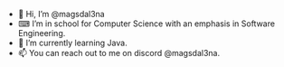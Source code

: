 - 👋 Hi, I’m @magsdal3na
- ⌨ I’m in school for Computer Science with an emphasis in Software Engineering.
- 🌱 I’m currently learning Java.
- 📫 You can reach out to me on discord @magsdal3na.

<!---
magsdal3na/magsdal3na is a ✨ special ✨ repository because its `README.md` (this file) appears on your GitHub profile.
You can click the Preview link to take a look at your changes.
--->
